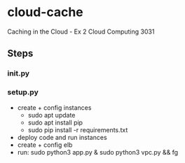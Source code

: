 # cloud-cache

Caching in the Cloud - Ex 2 Cloud Computing 3031

## Steps

### init.py

### setup.py

- create + config instances
  - sudo apt update
  - sudo apt install pip
  - sudo pip install -r requirements.txt
- deploy code and run instances
- create + config elb
- run: sudo python3 app.py & sudo python3 vpc.py && fg
